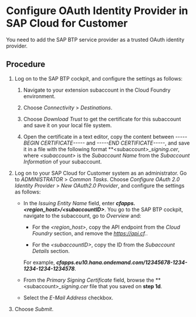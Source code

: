 <!-- loio40d20a26f3dd445facff151b249fcf94 -->

# Configure OAuth Identity Provider in SAP Cloud for Customer

You need to add the SAP BTP service provider as a trusted OAuth identity provider.



<a name="loio40d20a26f3dd445facff151b249fcf94__steps_qdx_5sd_l2b"/>

## Procedure

1.  Log on to the SAP BTP cockpit, and configure the settings as follows:

    1.  Navigate to your extension subaccount in the Cloud Foundry environment.

    2.  Choose *Connectivity* \> *Destinations*.

    3.  Choose *Download Trust* to get the certificate for this subaccount and save it on your local file system.

    4.  Open the certificate in a text editor, copy the content between *-----BEGIN CERTIFICATE-----* and *-----END CERTIFICATE-----*, and save it in a file with the following format **<subaccount\>*\_signing.cer*, where *<subaccount\>* is the *Subaccount Name* from the *Subaccount Information* of your subaccount.

2.  Log on to your SAP Cloud for Customer system as an administrator. Go to *ADMINISTRATOR* \> *Common Tasks*. Choose *Configure OAuth 2.0 Identity Provider* \> *New OAuth2.0 Provider*, and configure the settings as follows:

    -   In the *Issuing Entity Name* field, enter ***cfapps.<region\_host\>/<subaccountID\>***. You go to the SAP BTP cockpit, navigate to the subaccount, go to *Overview* and:

        -   For the *<region\_host\>*, copy the API endpoint from the *Cloud Foundry* section, and remove the *https://api.cf.*.

        -   For the *<subaccountID\>*, copy the ID from the *Subaccount Details* section.

        For example, ***cfapps.eu10.hana.ondemand.com/12345678-1234-1234-1234-1234578***.

    -   From the *Primary Signing Certificate* field, browse the **<subaccount\>*\_signing.cer* file that you saved on **step 1d**.
    -   Select the *E-Mail Address* checkbox.
3.  Choose *Submit*.


